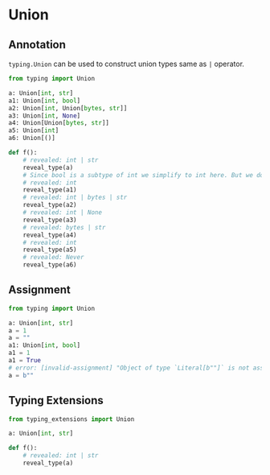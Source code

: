 # Union

## Annotation

`typing.Union` can be used to construct union types same as `|` operator.

```py
from typing import Union

a: Union[int, str]
a1: Union[int, bool]
a2: Union[int, Union[bytes, str]]
a3: Union[int, None]
a4: Union[Union[bytes, str]]
a5: Union[int]
a6: Union[()]

def f():
    # revealed: int | str
    reveal_type(a)
    # Since bool is a subtype of int we simplify to int here. But we do allow assigning boolean values (see below).
    # revealed: int
    reveal_type(a1)
    # revealed: int | bytes | str
    reveal_type(a2)
    # revealed: int | None
    reveal_type(a3)
    # revealed: bytes | str
    reveal_type(a4)
    # revealed: int
    reveal_type(a5)
    # revealed: Never
    reveal_type(a6)
```

## Assignment

```py
from typing import Union

a: Union[int, str]
a = 1
a = ""
a1: Union[int, bool]
a1 = 1
a1 = True
# error: [invalid-assignment] "Object of type `Literal[b""]` is not assignable to `int | str`"
a = b""
```

## Typing Extensions

```py
from typing_extensions import Union

a: Union[int, str]

def f():
    # revealed: int | str
    reveal_type(a)
```
